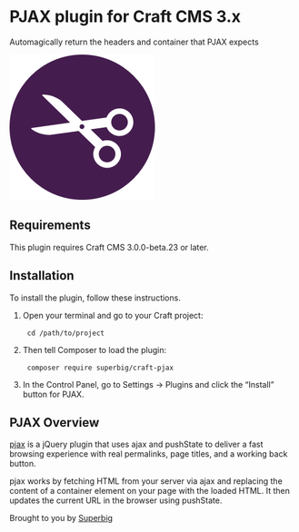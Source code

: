 # PJAX plugin for Craft CMS 3.x

Automagically return the headers and container that PJAX expects

![Screenshot](resources/img/icon.png)

## Requirements

This plugin requires Craft CMS 3.0.0-beta.23 or later.

## Installation

To install the plugin, follow these instructions.

1. Open your terminal and go to your Craft project:

        cd /path/to/project

2. Then tell Composer to load the plugin:

        composer require superbig/craft-pjax

3. In the Control Panel, go to Settings → Plugins and click the “Install” button for PJAX.

## PJAX Overview

[pjax](https://github.com/defunkt/jquery-pjax) is a jQuery plugin that uses ajax and pushState to deliver a fast browsing experience with real permalinks, page titles, and a working back button.

pjax works by fetching HTML from your server via ajax and replacing the content of a container element on your page with the loaded HTML. It then updates the current URL in the browser using pushState.

Brought to you by [Superbig](https://superbig.co)
